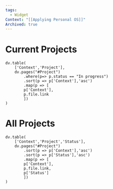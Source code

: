 ```yaml
---
tags:
  - Widget
Context: "[[Applying Personal OS]]"
Archived: true
---
```

# Current Projects

```dataviewjs 
dv.table( 
	['Context','Project'],
	dv.pages("#Project")
		.where(p=> p.status == "In progress")
		.sort(p => p['Context'],'asc')
		.map(p => [
		p['Context'],
		p.file.link
		])
)
```


# All Projects

```dataviewjs 
dv.table( 
	['Context','Project','Status'],
	dv.pages("#Project")
		.sort(p => p['Context'],'asc')
		.sort(p => p['Status'],'asc')
		.map(p => [
		p['Context'],
		p.file.link,
		p['Status']
		])
)
```
